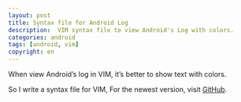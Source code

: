 ```yaml
---
layout: post
title: Syntax file for Android Log
description:  VIM syntax file to view Android's Log with colors.
categories: android
tags: [android, vim]
copyright: en
---
```


When view Android’s log in VIM, it’s better to show text with colors.

So I write a syntax file for VIM, For the newest version, visit [GitHub](https://github.com/fanhongtao/vim/blob/master/vimfiles/syntax/log.vim).

